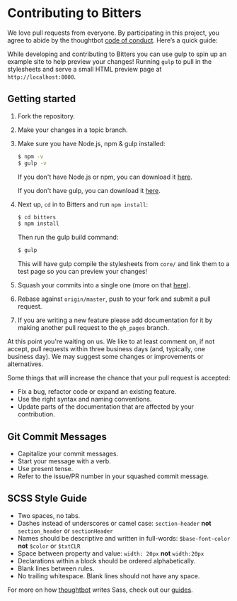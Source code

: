 # Contributing to Bitters

We love pull requests from everyone. By participating in this project, you
agree to abide by the thoughtbot [code of conduct]. Here’s a quick guide:

[code of conduct]: https://thoughtbot.com/open-source-code-of-conduct

While developing and contributing to Bitters you can use gulp to spin up an
example site to help preview your changes! Running `gulp` to pull in the
stylesheets and serve a small HTML preview page at `http://localhost:8000`.

## Getting started

1. Fork the repository.

1. Make your changes in a topic branch.

1. Make sure you have Node.js, npm & gulp installed:

    ```bash
    $ npm -v
    $ gulp -v
    ```

    If you don't have Node.js or npm, you can download it
    [here](https://nodejs.org/).

    If you don't have gulp, you can download it [here](http://gulpjs.com/).

1. Next up, `cd` in to Bitters and run `npm install`:

    ```bash
    $ cd bitters
    $ npm install
    ```

    Then run the gulp build command:

    ```bash
    $ gulp
    ```

    This will have gulp compile the stylesheets from `core/` and link them to a
    test page so you can preview your changes!

1. Squash your commits into a single one (more on that
   [here](http://gitready.com/advanced/2009/02/10/squashing-commits-with-rebase.html)).

1. Rebase against `origin/master`, push to your fork and submit a pull request.

1. If you are writing a new feature please add documentation for it by making
   another pull request to the `gh_pages` branch.

At this point you're waiting on us. We like to at least comment on, if not
accept, pull requests within three business days (and, typically, one business
day). We may suggest some changes or improvements or alternatives.

Some things that will increase the chance that your pull request is accepted:

* Fix a bug, refactor code or expand an existing feature.
* Use the right syntax and naming conventions.
* Update parts of the documentation that are affected by your contribution.

## Git Commit Messages

* Capitalize your commit messages.
* Start your message with a verb.
* Use present tense.
* Refer to the issue/PR number in your squashed commit message.

## SCSS Style Guide

* Two spaces, no tabs.
* Dashes instead of underscores or camel case: `section-header` **not**
  `section_header` or `sectionHeader`
* Names should be descriptive and written in full-words: `$base-font-color`
  **not** `$color` or `$txtCLR`
* Space between property and value: `width: 20px` **not** `width:20px`
* Declarations within a block should be ordered alphabetically.
* Blank lines between rules.
* No trailing whitespace. Blank lines should not have any space.

For more on how [thoughtbot](http://thoughtbot.com) writes Sass, check out our
[guides](https://github.com/thoughtbot/guides/tree/master/style/sass).
